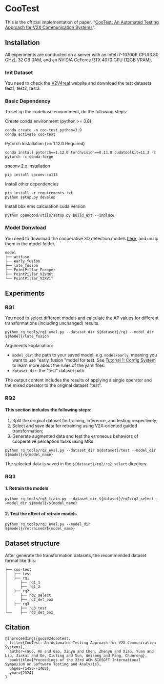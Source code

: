 # CooTest

This is the official implementation of paper. "[CooTest: An Automated Testing Approach for V2X Communication Systems](https://arxiv.org/abs/2408.16470)". 

## Installation

All experiments are conducted on a server with an Intel i7-10700K CPU(3.80 GHz), 32 GB RAM, and an NVIDIA GeForce RTX 4070 GPU (12GB VRAM).

### Init Dataset

You need to check the [V2V4real](https://mobility-lab.seas.ucla.edu/v2v4real/) website and download the test datasets test1, test2, test3. 

### Basic Dependency

To set up the codebase environment, do the following steps:

Create conda environment (python >= 3.8)

```shell
conda create -n coo-test python=3.9
conda activate coo-test
```

Pytorch Installation (>= 1.12.0 Required)

```shell
conda install pytorch==1.12.0 torchvision==0.13.0 cudatoolkit=11.3 -c pytorch -c conda-forge
```

spconv 2.x Installation

```shell
pip install spconv-cu113
```

Install other dependencies

```shell
pip install -r requirements.txt
python setup.py develop
```

Install bbx nms calculation cuda version

```shell
python opencood/utils/setup.py build_ext --inplace
```

### Model Donwload

You need to download the cooperative 3D detection models [here](https://github.com/ucla-mobility/V2V4Real?tag=readme-ov-file#benchmark), and unzip them in the model folder.

```shell
model
├── attfuse
├── early_fusion
├── late_fusion
├── PointPillar_Fcooper
├── PointPillar_V2VNet
└── PointPillar_V2XViT
```



## Experiments

### RQ1

You need to select different models and calculate the AP values for different transformations (including unchanged) results.

```shell
python rq_tools/rq1_eval.py --dataset_dir ${dataset}/rq1 --model_dir ${model}/late_fusion
```

Arguments Explanation:

- `model_dir`: the path to your saved model, e.g. `model/early`, meaning you want to use "early_fusion "model for test. See [Tutorial 1: Config System](https://opencood.readthedocs.io/en/latest/md_files/config_tutorial.html) to learn more about the rules of the yaml files. 
- `dataset_dir`: the "test" dataset path.

The output content includes the results of applying a single operator and the mixed  operator to the original dataset "test".

### RQ2

#### This section includes the following steps:

1. Split the original dataset for training, inference, and testing respectively;
2. Select and save data for retraining using V2X-oriented guided transformation;
3. Generate augmented data and test the erroneous behaviors of cooperative perception tasks using MRs.

```shell
python rq_tools/rq2_eval.py --dataset_dir ${dataset}/test --model_dir ${model}/${model_name}
```

The selected data is saved in the `${dataset}/rq2/rq2_select` directory.

### RQ3

#### 1. Retrain  the models

```shell
python rq_tools/rq3_train.py --dataset_dir ${dataset}/rq2/rq2_select --model_dir ${model}/${model_name}
```

#### 2. Test the effect of retrain models

```shell
python rq_tools/rq3_eval.py --model_dir ${model}/retrained/${model_name}
```

## Dataset structure

After generate the transformation datasets, the recommended dataset format like this:

```shell
├── coo-test
│   ├── test
│   ├── rq1
│      ├── rq1_1
│      ├── rq1_2
│   ├── rq2
│      ├── rq2_select
│      ├── rq2_det_box
│   ├── rq3
│      ├── rq3_test
└──    ├── rq3_det_box
```



## Citation

```shell
@inproceedings{guo2024cootest,
  title={CooTest: An Automated Testing Approach for V2X Communication Systems},
  author={Guo, An and Gao, Xinyu and Chen, Zhenyu and Xiao, Yuan and Liu, Jiakai and Ge, Xiuting and Sun, Weisong and Fang, Chunrong},
  booktitle={Proceedings of the 33rd ACM SIGSOFT International Symposium on Software Testing and Analysis},
  pages={1453--1465},
  year={2024}
}
```



























